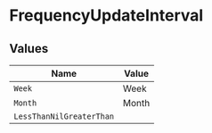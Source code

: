 # FrequencyUpdateInterval


## Values

| Name                     | Value                    |
| ------------------------ | ------------------------ |
| `Week`                   | Week                     |
| `Month`                  | Month                    |
| `LessThanNilGreaterThan` | <nil>                    |